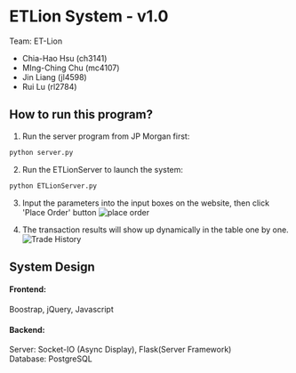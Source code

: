 # ETLion System - v1.0
Team: ET-Lion 
* Chia-Hao Hsu (ch3141)
* MIng-Ching Chu (mc4107)
* Jin Liang (jl4598)
* Rui Lu (rl2784)

## How to run this program?
1. Run the server program from JP Morgan first:<br>

  ```python
  python server.py
  ```
2. Run the ETLionServer to launch the system:<br>

  ```python
  python ETLionServer.py
  ```
3. Input the parameters into the input boxes on the website, then click 'Place Order' button
![place order](http://i.imgur.com/6aFCM1e.png)

4. The transaction results will show up dynamically in the table one by one.
![Trade History](http://i.imgur.com/6EJNrx2.png)


## System Design
#### Frontend:
Boostrap, jQuery, Javascript

#### Backend:
Server: Socket-IO (Async Display), Flask(Server Framework)<br>
Database: PostgreSQL

